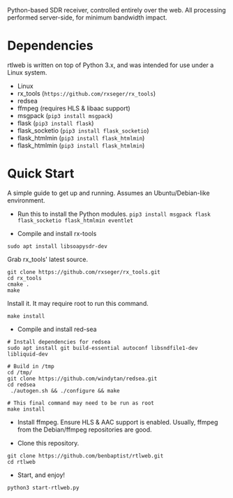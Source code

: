 Python-based SDR receiver, controlled entirely over the web. All processing performed server-side, for minimum bandwidth impact.

# Dependencies
rtlweb is written on top of Python 3.x, and was intended for use under a Linux system.

- Linux
- rx_tools (`https://github.com/rxseger/rx_tools`)
- redsea
- ffmpeg (requires HLS & libaac support)
- msgpack (`pip3 install msgpack`)
- flask (`pip3 install flask`)
- flask_socketio (`pip3 install flask_socketio`)
- flask_htmlmin (`pip3 install flask_htmlmin`)
- flask_htmlmin (`pip3 install flask_htmlmin`)

# Quick Start

A simple guide to get up and running. Assumes an Ubuntu/Debian-like environment.

- Run this to install the Python modules.
```pip3 install msgpack flask flask_socketio flask_htmlmin eventlet```

- Compile and install rx-tools

```sudo apt install libsoapysdr-dev```

Grab rx_tools' latest source.
```
git clone https://github.com/rxseger/rx_tools.git
cd rx_tools
cmake .
make
```

Install it. It may require root to run this command.
```
make install
```

- Compile and install red-sea

```
# Install dependencies for redsea
sudo apt install git build-essential autoconf libsndfile1-dev libliquid-dev

# Build in /tmp
cd /tmp/
git clone https://github.com/windytan/redsea.git
cd redsea
 ./autogen.sh && ./configure && make

# This final command may need to be run as root
make install
```

- Install ffmpeg.
Ensure HLS & AAC support is enabled. Usually, ffmpeg from the Debian/ffmpeg repositories are good.

- Clone this repository.
```
git clone https://github.com/benbaptist/rtlweb.git
cd rtlweb
```

- Start, and enjoy!
```
python3 start-rtlweb.py
```

